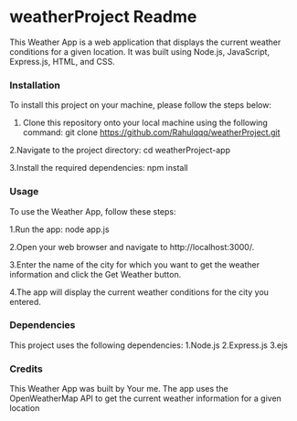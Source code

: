 # weatherProject Readme

This Weather App is a web application that displays the current weather conditions for a given location. It was built using Node.js, JavaScript, Express.js, HTML, and CSS.

### Installation
To install this project on your machine, please follow the steps below:
1. Clone this repository onto your local machine using the following command:
git clone https://github.com/Rahulqqq/weatherProject.git

2.Navigate to the project directory:
cd weatherProject-app

3.Install the required dependencies:
npm install

### Usage
To use the Weather App, follow these steps:

1.Run the app:
node app.js

2.Open your web browser and navigate to http://localhost:3000/.

3.Enter the name of the city for which you want to get the weather information and click the Get Weather button.

4.The app will display the current weather conditions for the city you entered.

### Dependencies
This project uses the following dependencies:
1.Node.js
2.Express.js
3.ejs


### Credits
This Weather App was built by Your me. The app uses the OpenWeatherMap API to get the current weather information for a given location
